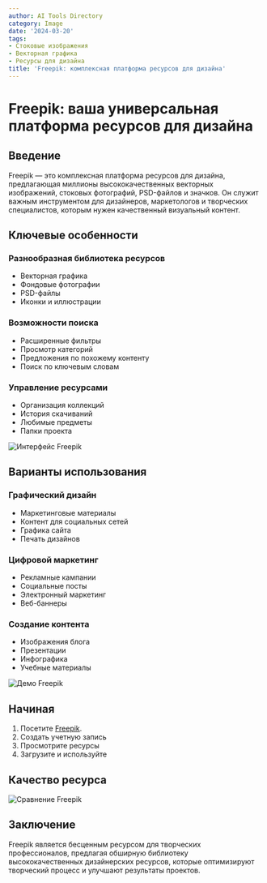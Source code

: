 ```yaml
---
author: AI Tools Directory
category: Image
date: '2024-03-20'
tags:
- Стоковые изображения
- Векторная графика
- Ресурсы для дизайна
title: 'Freepik: комплексная платформа ресурсов для дизайна'
---
```


# Freepik: ваша универсальная платформа ресурсов для дизайна

## Введение

Freepik — это комплексная платформа ресурсов для дизайна, предлагающая миллионы высококачественных векторных изображений, стоковых фотографий, PSD-файлов и значков. Он служит важным инструментом для дизайнеров, маркетологов и творческих специалистов, которым нужен качественный визуальный контент.

## Ключевые особенности

### Разнообразная библиотека ресурсов
- Векторная графика
- Фондовые фотографии
- PSD-файлы
- Иконки и иллюстрации

### Возможности поиска
- Расширенные фильтры
- Просмотр категорий
- Предложения по похожему контенту
- Поиск по ключевым словам

### Управление ресурсами
- Организация коллекций
- История скачиваний
- Любимые предметы
- Папки проекта

![Интерфейс Freepik](/imgs/freepik/interface.jpg)

## Варианты использования

### Графический дизайн
- Маркетинговые материалы
- Контент для социальных сетей
- Графика сайта
- Печать дизайнов

### Цифровой маркетинг
- Рекламные кампании
- Социальные посты
- Электронный маркетинг
- Веб-баннеры

### Создание контента
- Изображения блога
- Презентации
- Инфографика
- Учебные материалы

![Демо Freepik](/imgs/freepik/demo.jpg)

## Начиная

1. Посетите [Freepik](https://www.freepik.com).
2. Создать учетную запись
3. Просмотрите ресурсы
4. Загрузите и используйте

## Качество ресурса

![Сравнение Freepik](/imgs/freepik/comparison.jpg)

## Заключение

Freepik является бесценным ресурсом для творческих профессионалов, предлагая обширную библиотеку высококачественных дизайнерских ресурсов, которые оптимизируют творческий процесс и улучшают результаты проектов.